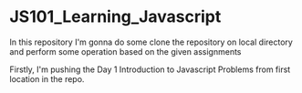 # JS101_Learning_Javascript
In this repository I'm gonna do some clone the repository on local directory and perform some operation based on the given assignments

Firstly, I'm pushing the Day 1 Introduction to Javascript Problems from first location in the repo.